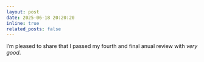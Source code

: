```yaml
---
layout: post
date: 2025-06-18 20:20:20
inline: true
related_posts: false
---
```


I’m pleased to share that I passed my fourth and final anual review with *very good*.

